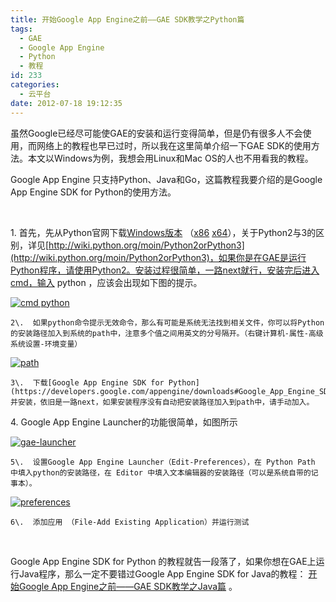 ```yaml
---
title: 开始Google App Engine之前——GAE SDK教学之Python篇
tags:
  - GAE
  - Google App Engine
  - Python
  - 教程
id: 233
categories:
  - 云平台
date: 2012-07-18 19:12:35
---
```


<span>虽然Google已经尽可能使GAE的安装和运行变得简单，但是仍有很多人不会使用，而网络上的教程也早已过时，所以我在这里简单介绍一下GAE SDK的使用方法。本文以Windows为例，我想会用Linux和Mac OS的人也不用看我的教程。</span>

Google App Engine 只支持Python、Java和Go，这篇教程我要介绍的是Google App Engine SDK for Python的使用方法。

&nbsp;

1\.  首先，先从Python官网下载[Windows版本](http://www.python.org/getit/) （[x86](http://www.python.org/ftp/python/2.7.3/python-2.7.3.msi) [x64](http://www.python.org/ftp/python/2.7.3/python-2.7.3.amd64.msi)），关于Python2与3的区别，详见[http://wiki.python.org/moin/Python2orPython3](http://wiki.python.org/moin/Python2orPython3)，如果你是在GAE是运行Python程序，请使用Python2。安装过程很简单，一路next就行，安装完后进入cmd，输入 python ，应该会出现如下图的提示。

[![cmd python](http://bcs.duapp.com/sinosky-blog/%E4%B8%8B%E8%BD%BD.png?sign=MBO:6211E45FB2cecd920861f9301f75360b:%2FJ1lJIwjVGdI7x4YVheWpo4u3Ws%3D)](http://bcs.duapp.com/sinosky-blog/%E4%B8%8B%E8%BD%BD.png?sign=MBO:6211E45FB2cecd920861f9301f75360b:%2FJ1lJIwjVGdI7x4YVheWpo4u3Ws%3D)

    2\.  如果python命令提示无效命令，那么有可能是系统无法找到相关文件，你可以将Python的安装路径加入到系统的path中，注意多个值之间用英文的分号隔开。（右键计算机-属性-高级系统设置-环境变量）

[![path](http://bcs.duapp.com/sinosky-blog/%E4%B8%8B%E8%BD%BD%20%281%29.png?sign=MBO:6211E45FB2cecd920861f9301f75360b:J4ckBfRf3VduRBfP%2FaBKwwPxOd0%3D)](http://bcs.duapp.com/sinosky-blog/%E4%B8%8B%E8%BD%BD%20%281%29.png?sign=MBO:6211E45FB2cecd920861f9301f75360b:J4ckBfRf3VduRBfP%2FaBKwwPxOd0%3D)

    3\.  下载[Google App Engine SDK for Python](https://developers.google.com/appengine/downloads#Google_App_Engine_SDK_for_Python)并安装，依旧是一路next，如果安装程序没有自动把安装路径加入到path中，请手动加入。

4\.  Google App Engine Launcher的功能很简单，如图所示

[![gae-launcher](http://bcs.duapp.com/sinosky-blog/%E4%B8%8B%E8%BD%BD%20%282%29.png?sign=MBO:6211E45FB2cecd920861f9301f75360b:3f%2BXqxF0YUdnhXudTR2QbHXcwX4%3D)](http://bcs.duapp.com/sinosky-blog/%E4%B8%8B%E8%BD%BD%20%282%29.png?sign=MBO:6211E45FB2cecd920861f9301f75360b:3f%2BXqxF0YUdnhXudTR2QbHXcwX4%3D)

    5\.  设置Google App Engine Launcher（Edit-Preferences），在 Python Path 中填入python的安装路径，在 Editor 中填入文本编辑器的安装路径（可以是系统自带的记事本）。

[![preferences](http://bcs.duapp.com/sinosky-blog/%E4%B8%8B%E8%BD%BD%20%283%29.png?sign=MBO:6211E45FB2cecd920861f9301f75360b:yVW51sMhoS%2BDjviSebX5lT0%2FjTI%3D)](http://bcs.duapp.com/sinosky-blog/%E4%B8%8B%E8%BD%BD%20%283%29.png?sign=MBO:6211E45FB2cecd920861f9301f75360b:yVW51sMhoS%2BDjviSebX5lT0%2FjTI%3D)

    6\.  添加应用 （File-Add Existing Application）并运行测试

&nbsp;

Google App Engine SDK for Python 的教程就告一段落了，如果你想在GAE上运行Java程序，那么一定不要错过Google App Engine SDK for Java的教程： [开始Google App Engine之前——GAE SDK教学之Java篇](http://www.sinosky.tk/gae-sdk-java.html) 。

&nbsp;